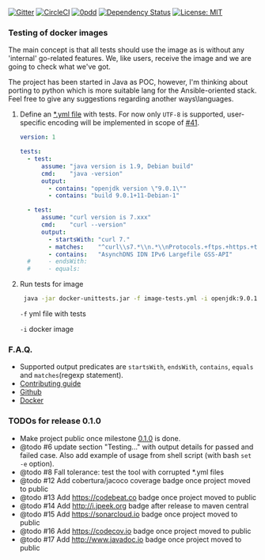 [![Gitter](https://badges.gitter.im/dgroup/docker-unittests.svg)](https://gitter.im/dgroup/docker-unittests?utm_source=badge&utm_medium=badge&utm_campaign=pr-badge)
[![CircleCI](https://circleci.com/gh/dgroup/docker-unittests.svg?style=svg&circle-token=b92ed160ef63a282a5464d370494df411d6d5600)](https://circleci.com/gh/dgroup/docker-unittests)
[![0pdd](http://www.0pdd.com/svg?name=dgroup/docker-unittests)](http://www.0pdd.com/p?name=dgroup/docker-unittests)
[![Dependency Status](https://www.versioneye.com/user/projects/5a26cbce0fb24f3480a39124/badge.svg?style=flat-square)](https://www.versioneye.com/user/projects/5a26cbce0fb24f3480a39124)
[![License: MIT](https://img.shields.io/github/license/mashape/apistatus.svg)](./LICENSE.txt)

### Testing of docker images
The main concept is that all tests should use the image as is without any 'internal' 
go-related features.
We, like users, receive the image and we are going to check what we've got.

The project has been started in Java as POC, however, I'm thinking about porting to python which is more suitable lang for the Ansible-oriented stack. Feel free to give any suggestions regarding another ways\languages.

1. Define an [*.yml file](./.guides/image-tests.yml) with tests.
   For now only `UTF-8` is supported, user-specific encoding will be implemented in scope of [#41](https://github.com/dgroup/docker-unittests/issues/41).
   ```yml
   version: 1
   
   tests:
     - test:
         assume: "java version is 1.9, Debian build"
         cmd:    "java -version"
         output:
           - contains: "openjdk version \"9.0.1\""
           - contains: "build 9.0.1+11-Debian-1"
   
     - test:
         assume: "curl version is 7.xxx"
         cmd:    "curl --version"
         output:
           - startsWith: "curl 7."
           - matches:    "^curl\\s7.*\\n.*\\nProtocols.+ftps.+https.+telnet.*\\n.*\\n$"
           - contains:   "AsynchDNS IDN IPv6 Largefile GSS-API"
     #     - endsWith:
     #     - equals: 
   ```
2. Run tests for image 
   ```bash
    java -jar docker-unittests.jar -f image-tests.yml -i openjdk:9.0.1-11
   ``` 
   `-f` yml file with tests
   
   `-i` docker image 


### F.A.Q.
 - Supported output predicates are `startsWith`, `endsWith`, `contains`, `equals` and `matches`(regexp statement).
 - [Contributing guide](./.guides/contributing.md)  
 - [Github](./.guides/github.md)
 - [Docker](https://github.com/dgroup/docker-on-windows#docker-faq)                                       
                                    
### TODOs for release 0.1.0
 - Make project public once milestone [0.1.0](https://github.com/dgroup/docker-unittests/milestone/1) is done. 
 - @todo #6 update section "Testing..." with output details for passed and failed case.
    Also add example of usage from shell script (with bash `set -e` option).
 - @todo #8 Fall tolerance: test the tool with corrupted *.yml files  
 - @todo #12 Add cobertura/jacoco coverage badge once project moved to public 
 - @todo #13 Add https://codebeat.co badge once project moved to public
 - @todo #14 Add http://i.jpeek.org badge after release to maven central
 - @todo #15 Add https://sonarcloud.io badge once project moved to public
 - @todo #16 Add https://codecov.io badge once project moved to public
 - @todo #17 Add http://www.javadoc.io badge once project moved to public
